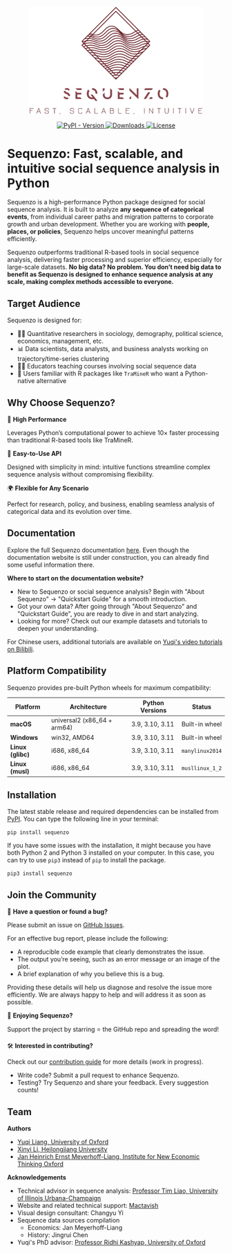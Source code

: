 <p align="center">
  <img src="https://raw.githubusercontent.com/Liang-Team/Sequenzo/main/assets/logo/FullLogo_NoBuffer.jpg" alt="Sequenzo Logo" width="400">
</p>

<p align="center">
  <!-- ✅ PyPI Latest Version Badge -->
  <a href="https://pypi.org/project/sequenzo/">
    <img alt="PyPI - Version" src="https://img.shields.io/pypi/v/sequenzo?color=blue">
  </a>

  <!-- 📦 Downloads Badge (可选) -->
  <a href="https://pypi.org/project/sequenzo/">
    <img alt="Downloads" src="https://static.pepy.tech/badge/sequenzo">
  </a>

  <!-- 📄 License Badge -->
  <a href="https://github.com/Liang-Team/Sequenzo/blob/main/LICENSE">
    <img alt="License" src="https://img.shields.io/github/license/Liang-Team/Sequenzo">
  </a>
</p>

# Sequenzo: Fast, scalable, and intuitive social sequence analysis in Python

Sequenzo is a high-performance Python package designed for social sequence analysis. It is built to analyze **any sequence of categorical events**, from individual career paths and migration patterns to corporate growth and urban development. 
Whether you are working with **people, places, or policies**, Sequenzo helps uncover meaningful patterns efficiently. 

Sequenzo outperforms traditional R-based tools in social sequence analysis, delivering faster processing and superior efficiency, especially for large-scale datasets. **No big data? No problem. You don’t need big data to benefit as Sequenzo is designed to enhance sequence analysis at any scale, making complex methods accessible to everyone.**

## Target Audience

Sequenzo is designed for:

- 🧑‍🎓 Quantitative researchers in sociology, demography, political science, economics, management, etc.
- 📊 Data scientists, data analysts, and business analysts working on trajectory/time-series clustering
- 🧑‍🏫 Educators teaching courses involving social sequence data
- 🔁 Users familiar with R packages like `TraMineR` who want a Python-native alternative


## Why Choose Sequenzo?

🚀 **High Performance**

Leverages Python’s computational power to achieve 10× faster processing than traditional R-based tools like TraMineR.

🎯 **Easy-to-Use API**

Designed with simplicity in mind: intuitive functions streamline complex sequence analysis without compromising flexibility.

🌍 **Flexible for Any Scenario**

Perfect for research, policy, and business, enabling seamless analysis of categorical data and its evolution over time.

## Documentation

Explore the full Sequenzo documentation [here](sequenzo.yuqi-liang.tech). Even though the documentation website is still under construction, you can already find some useful information there.

**Where to start on the documentation website?**
* New to Sequenzo or social sequence analysis? Begin with "About Sequenzo" → "Quickstart Guide" for a smooth introduction.
* Got your own data? After going through "About Sequenzo" and "Quickstart Guide", you are ready to dive in and start analyzing.
* Looking for more? Check out our example datasets and tutorials to deepen your understanding.

For Chinese users, additional tutorials are available on [Yuqi's video tutorials on Bilibili](https://space.bilibili.com/263594713/lists/4147974).

## Platform Compatibility

Sequenzo provides pre-built Python wheels for maximum compatibility:

| Platform        | Architecture       | Python Versions | Status     |
|-----------------|--------------------|------------------|------------|
| **macOS**       | universal2 (x86_64 + arm64) | 3.9, 3.10, 3.11 | Built-in wheel |
| **Windows**     | win32, AMD64       | 3.9, 3.10, 3.11 | Built-in wheel |
| **Linux (glibc)** | i686, x86_64      | 3.9, 3.10, 3.11 | `manylinux2014` |
| **Linux (musl)** | i686, x86_64      | 3.9, 3.10, 3.11 | `musllinux_1_2` |

## Installation

The latest stable release and required dependencies can be installed from [PyPI](https://pypi.org/project/sequenzo/). You can type the following line in your terminal:

```
pip install sequenzo
```

If you have some issues with the installation, it might because you have both Python 2 and Python 3 installed on your computer. In this case, you can try to use `pip3` instead of `pip` to install the package.

```
pip3 install sequenzo
```

## Join the Community

💬 **Have a question or found a bug?**

Please submit an issue on [GitHub Issues](https://github.com/Liang-Team/Sequenzo/issues). 

For an effective bug report, please include the following:
* A reproducible code example that clearly demonstrates the issue.
* The output you’re seeing, such as an error message or an image of the plot.
* A brief explanation of why you believe this is a bug.

Providing these details will help us diagnose and resolve the issue more efficiently. We are always happy to help and will address it as soon as possible.

🌟 **Enjoying Sequenzo?**

Support the project by starring ⭐ the GitHub repo and spreading the word!

🛠 **Interested in contributing?**

Check out our [contribution guide]() for more details (work in progress). 

* Write code? Submit a pull request to enhance Sequenzo.
* Testing? Try Sequenzo and share your feedback. Every suggestion counts!

## Team

**Authors**
* [Yuqi Liang, University of Oxford](https://www.yuqi-liang.tech/)
* [Xinyi Li, Heilongjiang University](https://github.com/Fantasy201)
* [Jan Heinrich Ernst Meyerhoff-Liang, Institute for New Economic Thinking Oxford](https://www.inet.ox.ac.uk/people/jan-meyerhoff-liang)

**Acknowledgements**
* Technical advisor in sequence analysis: [Professor Tim Liao, University of Illinois Urbana-Champaign](https://sociology.illinois.edu/directory/profile/tfliao)
* Website and related technical support: [Mactavish](https://github.com/mactavishz)
* Visual design consultant: Changyu Yi
* Sequence data sources compilation
  * Economics: Jan Meyerhoff-Liang
  * History: Jingrui Chen
* Yuqi's PhD advisor: [Professor Ridhi Kashyap, University of Oxford](https://www.nuffield.ox.ac.uk/people/profiles/ridhi-kashyap/)
